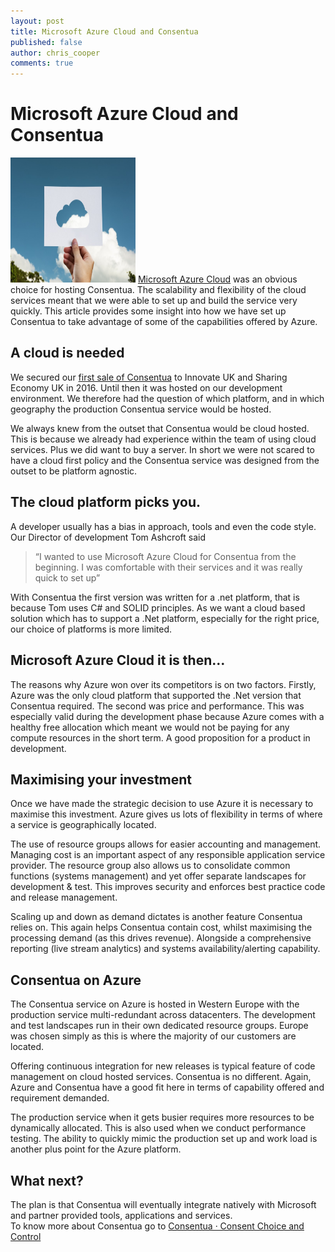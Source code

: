 ```yaml
---
layout: post
title: Microsoft Azure Cloud and Consentua
published: false
author: chris_cooper
comments: true
---
```



# Microsoft Azure Cloud and Consentua

<img class="img-right" src="https://github.com/Consentua/blog/blob/master/public/post_imgs/2018-08-20-Microsoft-Azure-Cloud-and-Consentua/1.jpg" alt="Microsoft Azure Cloud image" style="width:200px;height:200px;">
<a href="https://azure.microsoft.com">Microsoft Azure Cloud</a> was an obvious choice for hosting Consentua. The scalability and flexibility of the cloud services meant that we were able to set up and build the service very quickly. This article provides some insight into how we have set up Consentua to take advantage of some of the capabilities offered by Azure.

## A cloud is needed
We secured our <a href="http://shapingportsmouth.co.uk/shaping-blog/1223-innovate-uk-award">first sale of Consentua</a> to Innovate UK and Sharing Economy UK in 2016. Until then it was hosted on our development environment. We therefore had the question of which platform, and in which geography the production Consentua service would be hosted.    

We always knew from the outset that Consentua would be cloud hosted. This is because we already had experience within the team of using cloud services. Plus we did want to buy a server. In short  we were not scared to have a cloud first policy and the Consentua service was designed from the outset to be platform agnostic.   
## The cloud platform picks you.
A developer usually has a bias in approach, tools and even the code style. Our Director of development Tom Ashcroft said 

> “I wanted to use Microsoft Azure Cloud for Consentua from the beginning. I was comfortable with their services and it was really quick to set up”

With Consentua the first version was written for a .net platform, that is because Tom uses C# and SOLID principles. As we want a cloud based solution which has to support a .Net platform, especially for the right price, our choice of platforms is more limited.    

## Microsoft Azure Cloud it is then… 
The reasons why Azure won over its competitors is on two factors. Firstly, Azure was the only cloud platform that supported the .Net version that Consentua required. The second was price and performance. This was especially valid during the development phase because Azure comes with a healthy free allocation which meant we would not be paying for any compute resources in the short term. A good proposition for a product in development.  
## Maximising your investment
Once we have made the strategic decision to use Azure it is necessary to maximise this investment. Azure gives us lots of flexibility in terms of where a service is geographically located.    

The use of resource groups allows for easier accounting and management. Managing cost is an important aspect of any responsible application service provider. The resource group also allows us to consolidate common functions (systems management) and yet offer separate landscapes for development & test.  This improves security and enforces best practice code and release management.  

Scaling up and down as demand dictates is another feature Consentua relies on. This again helps Consentua contain cost, whilst maximising the processing demand (as this drives revenue). Alongside a comprehensive reporting (live stream analytics) and systems availability/alerting capability.  
## Consentua on Azure

The Consentua service on Azure is hosted in Western Europe with the production service multi-redundant across datacenters. The development and test landscapes run in their own dedicated resource groups. Europe was chosen simply as this is where the majority of our customers are located. 

Offering continuous integration for new releases is typical feature of code management on cloud hosted services. Consentua is no different. Again, Azure and Consentua have a good fit here in terms of capability offered and requirement demanded. 

The production service when it gets busier requires more resources to be dynamically allocated.   This is also used when we conduct performance testing. The ability to quickly mimic the production set up and work load is another plus point for the Azure platform.  
## What next?
The plan is that Consentua will eventually integrate natively with Microsoft and partner provided tools, applications and services.    
To know more about Consentua go to <a href="www.consentua.com">Consentua · Consent Choice and Control</a>
